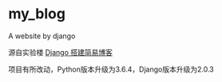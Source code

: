 # my_blog
A website by django

源自实验楼 [Django 搭建简易博客](https://www.shiyanlou.com/courses/487)

项目有所改动，Python版本升级为3.6.4，Django版本升级为2.0.3
